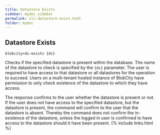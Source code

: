 ```yaml
---
title: Datastore Exists
sidebar: mydoc_sidebar
permalink: cli-datastore-exist.html
folder: mydoc
---
```


## Datastore Exists

```
blobcity>ds-exists {ds}
```

Checks if the specified datastore is present within the database. The name of the datastore to check is specified by the `{ds}` parameter. The user is required to have access to that datastore or all datastores for the operation to succeed. Users on a multi-tenant hosted instance of BlobCity have permission to only check existence of the datastore to which they have access.

The response confirms to the user whether the datastore is present or not. If the user does not have access to the specified datastore, but the datastore is present, the command will confirm to the user that the datastore is absent. Thereby the command does not confirm the in-existence of the datastore, unless the logged in user is confirmed to have access to the datastore should it have been present.
{% include links.html %}
